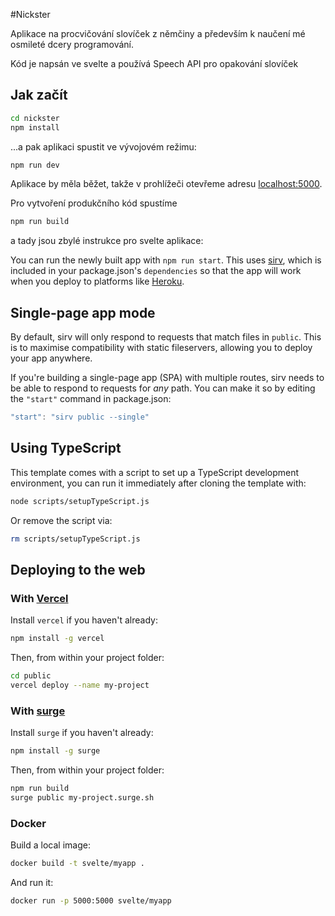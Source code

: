 #Nickster

Aplikace na procvičování slovíček z němčiny a především k naučení mé osmileté dcery programování.

Kód je napsán ve svelte a používá Speech API pro opakování slovíček

## Jak začít



```bash
cd nickster
npm install
```

...a pak aplikaci spustit ve vývojovém režimu:

```bash
npm run dev
```

 Aplikace by měla běžet, takže v prohlížeči otevřeme adresu [localhost:5000](http://localhost:5000).



Pro vytvoření produkčního kód spustíme

```bash
npm run build
```

a tady jsou zbylé instrukce pro svelte aplikace:

You can run the newly built app with `npm run start`. This uses [sirv](https://github.com/lukeed/sirv), which is included in your package.json's `dependencies` so that the app will work when you deploy to platforms like [Heroku](https://heroku.com).


## Single-page app mode

By default, sirv will only respond to requests that match files in `public`. This is to maximise compatibility with static fileservers, allowing you to deploy your app anywhere.

If you're building a single-page app (SPA) with multiple routes, sirv needs to be able to respond to requests for *any* path. You can make it so by editing the `"start"` command in package.json:

```js
"start": "sirv public --single"
```

## Using TypeScript

This template comes with a script to set up a TypeScript development environment, you can run it immediately after cloning the template with:

```bash
node scripts/setupTypeScript.js
```

Or remove the script via:

```bash
rm scripts/setupTypeScript.js
```

## Deploying to the web

### With [Vercel](https://vercel.com)

Install `vercel` if you haven't already:

```bash
npm install -g vercel
```

Then, from within your project folder:

```bash
cd public
vercel deploy --name my-project
```

### With [surge](https://surge.sh/)

Install `surge` if you haven't already:

```bash
npm install -g surge
```

Then, from within your project folder:

```bash
npm run build
surge public my-project.surge.sh
```


### Docker

Build a local image:

```bash
docker build -t svelte/myapp .
```

And run it:

```bash
docker run -p 5000:5000 svelte/myapp
```